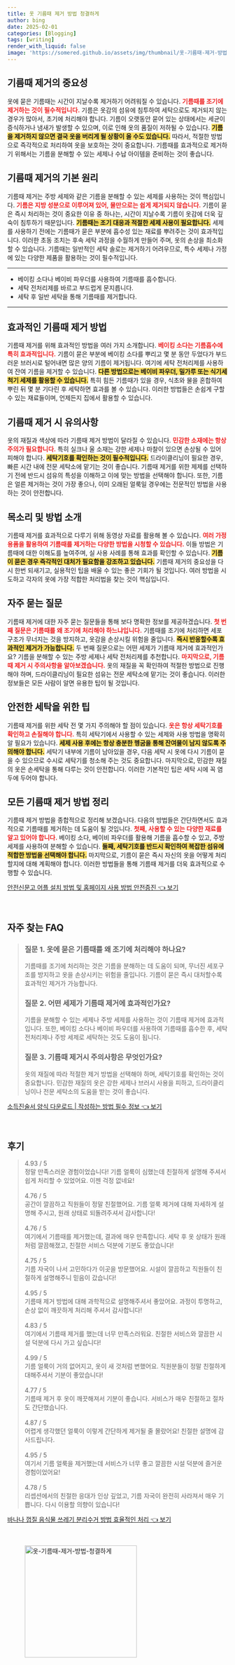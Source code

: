 ```yaml
---
title: 옷 기름때 제거 방법 청결하게
author: bing
date: 2025-02-01
categories: [Blogging]
tags: [writing]
render_with_liquid: false
image: 'https://somered.github.io/assets/img/thumbnail/옷-기름때-제거-방법-청결하게.webp'
---
```



<h2 id='기름때 제거의 중요성'>기름때 제거의 중요성</h2>

<p>옷에 묻은 기름때는 시간이 지날수록 제거하기 어려워질 수 있습니다. <b><span style="color: #ee2323;">기름때를 조기에 제거하는 것이 필수적입니다.</span></b> 기름은 옷감의 섬유에 침투하여 세탁으로도 제거되지 않는 경우가 많아서, 초기에 처리해야 합니다. 기름이 오랫동안 묻어 있는 상태에서는 세균이 증식하거나 냄새가 발생할 수 있으며, 이로 인해 옷의 품질이 저하될 수 있습니다. <b><span style="background-color: #ffe066;">기름을 제거하지 않으면 결국 옷을 버리게 될 상황이 올 수도 있습니다.</span></b> 따라서, 적절한 방법으로 즉각적으로 처리하여 옷을 보호하는 것이 중요합니다. 기름때를 효과적으로 제거하기 위해서는 기름을 분해할 수 있는 세제나 수납 아이템을 준비하는 것이 좋습니다.</p>

<h2 id='기름때 제거의 기본 원리'>기름때 제거의 기본 원리</h2>

<p>기름때 제거는 주방 세제와 같은 기름을 분해할 수 있는 세제를 사용하는 것이 핵심입니다. <b><span style="color: #ee2323;">기름은 지방 성분으로 이루어져 있어, 물만으로는 쉽게 제거되지 않습니다.</span></b> 기름이 묻은 즉시 처리하는 것이 중요한 이유 중 하나는, 시간이 지날수록 기름이 옷감에 더욱 깊숙이 침투하기 때문입니다. <b><span style="background-color: #ffe066;">기름때는 조기 대응과 적절한 세제 사용이 필요합니다.</span></b> 세제를 사용하기 전에는 기름때가 묻은 부분에 흡수성 있는 재료를 뿌려주는 것이 효과적입니다. 이러한 초동 조치는 후속 세탁 과정을 수월하게 만들어 주며, 옷의 손상을 최소화할 수 있습니다. 기름때는 일반적인 세탁 솔로는 제거하기 어려우므로, 특수 세제나 가정에 있는 다양한 제품을 활용하는 것이 필수적입니다.</p>

<hr />

<ul>
    <li>베이킹 소다나 베이비 파우더를 사용하여 기름때를 흡수합니다.</li>
    <li>세탁 전처리제를 바르고 부드럽게 문지릅니다.</li>
    <li>세탁 후 일반 세탁을 통해 기름때를 제거합니다.</li>
</ul>

<hr />

<h2 id='효과적인 기름때 제거 방법'>효과적인 기름때 제거 방법</h2>

<p>기름때 제거를 위해 효과적인 방법을 여러 가지 소개합니다. <b><span style="color: #ee2323;">베이킹 소다는 기름흡수에 특히 효과적입니다.</span></b> 기름이 묻은 부분에 베이킹 소다를 뿌리고 몇 분 동안 두었다가 부드러운 브러시로 털어내면 많은 양의 기름이 제거됩니다. 여기에 세탁 전처리제를 사용하여 잔여 기름을 제거할 수 있습니다. <b><span style="background-color: #ffe066;">다른 방법으로는 베이비 파우더, 밀가루 또는 식기세척기 세제를 활용할 수 있습니다.</span></b> 특히 힘든 기름때가 있을 경우, 식초와 물을 혼합하여 뿌린 뒤 몇 분 기다린 후 세탁하면 효과를 볼 수 있습니다. 이러한 방법들은 손쉽게 구할 수 있는 재료들이며, 언제든지 집에서 활용할 수 있습니다.</p>

<h2 id='기름때 제거 시 유의사항'>기름때 제거 시 유의사항</h2>

<p>옷의 재질과 색상에 따라 기름때 제거 방법이 달라질 수 있습니다. <b><span style="color: #ee2323;">민감한 소재에는 항상 주의가 필요합니다.</span></b> 특히 실크나 울 소재는 강한 세제나 마찰이 있으면 손상될 수 있어 피해야 합니다. <b><span style="background-color: #ffe066;">세탁기호를 확인하는 것이 필수적입니다.</span></b> 드라이클리닝이 필요한 경우, 빠른 시간 내에 전문 세탁소에 맡기는 것이 좋습니다. 기름때 제거를 위한 제제를 선택하기 전에 반드시 섬유의 특성을 이해하고 이에 맞는 방법을 선택해야 합니다. 또한, 기름은 얼른 제거하는 것이 가장 좋으나, 이미 오래된 얼룩일 경우에는 전문적인 방법을 사용하는 것이 안전합니다.</p>

<h2 id='목소리 및 방법 소개'>목소리 및 방법 소개</h2>

<p>기름때 제거를 효과적으로 다루기 위해 동영상 자료를 활용해 볼 수 있습니다. <b><span style="color: #ee2323;">여러 가정용품을 활용하여 기름때를 제거하는 다양한 방법을 시청할 수 있습니다.</span></b> 이들 방법은 기름때에 대한 이해도를 높여주며, 실 사용 사례를 통해 효과를 확인할 수 있습니다. <b><span style="background-color: #ffe066;">기름이 묻은 경우 즉각적인 대처가 필요함을 강조하고 있습니다.</span></b> 기름때 제거의 중요성을 다시 한번 되새기고, 실용적인 팁을 배울 수 있는 좋은 기회가 될 것입니다. 여러 방법을 시도하고 각자의 옷에 가장 적합한 처리법을 찾는 것이 핵심입니다.</p>

<h2 id='자주 묻는 질문'>자주 묻는 질문</h2>

<p>기름때 제거에 대한 자주 묻는 질문들을 통해 보다 명확한 정보를 제공하겠습니다. <b><span style="color: #ee2323;">첫 번째 질문은 기름때를 왜 조기에 처리해야 하느냐입니다.</span></b> 기름때를 조기에 처리하면 세포 구조가 무너지는 것을 방지하고, 옷감을 손상시킬 위험을 줄입니다. <b><span style="background-color: #ffe066;">즉시 반응할수록 효과적인 제거가 가능합니다.</span></b> 두 번째 질문으로는 어떤 세제가 기름때 제거에 효과적인가요? 기름을 분해할 수 있는 주방 세제나 세탁 전처리제를 추천합니다. <b><span style="color: #ee2323;">마지막으로, 기름때 제거 시 주의사항을 알아보겠습니다.</span></b> 옷의 재질을 꼭 확인하여 적절한 방법으로 진행해야 하며, 드라이클리닝이 필요한 섬유는 전문 세탁소에 맡기는 것이 좋습니다. 이러한 정보들은 모든 사람이 알면 유용한 팁이 될 것입니다.</p>

<h2 id='안전한 세탁을 위한 팁'>안전한 세탁을 위한 팁</h2>

<p>기름때 제거를 위한 세탁 전 몇 가지 주의해야 할 점이 있습니다. <b><span style="color: #ee2323;">옷은 항상 세탁기호를 확인하고 손질해야 합니다.</span></b> 특히 세탁기에서 사용할 수 있는 세제와 사용 방법을 명확히 알 필요가 있습니다. <b><span style="background-color: #ffe066;">세제 사용 후에는 항상 충분한 헹굼을 통해 잔여물이 남지 않도록 주의해야 합니다.</span></b> 세탁기 내부에 기름이 남아있을 경우, 다음 세탁 시 옷에 다시 기름이 묻을 수 있으므로 수시로 세탁기를 청소해 주는 것도 중요합니다. 마지막으로, 민감한 재질의 옷은 손세탁을 통해 다루는 것이 안전합니다. 이러한 기본적인 팁은 세탁 시에 꼭 염두에 두어야 합니다.</p>

<h2 id='모든 기름때 제거 방법 정리'>모든 기름때 제거 방법 정리</h2>

<p>기름때 제거 방법을 종합적으로 정리해 보겠습니다. 다음의 방법들은 간단하면서도 효과적으로 기름때를 제거하는 데 도움이 될 것입니다. <b><span style="color: #ee2323;">첫째, 사용할 수 있는 다양한 재료를 알고 있어야 합니다.</span></b> 베이킹 소다, 베이비 파우더를 활용해 기름을 흡수할 수 있고, 주방 세제를 사용하여 분해할 수 있습니다. <b><span style="background-color: #ffe066;">둘째, 세탁기호를 반드시 확인하여 복잡한 섬유에 적합한 방법을 선택해야 합니다.</span></b> 마지막으로, 기름이 묻은 즉시 자신의 옷을 어떻게 처리할지에 대해 계획해야 합니다. 이러한 방법들을 통해 기름때 제거를 더욱 효과적으로 수행할 수 있습니다.</p>


<p><a class="click-button" title="안전신문고 어플 설치 방법 및 홈페이지 사용 방법 안전증진" href="https://somered.github.io/posts/%EC%95%88%EC%A0%84%EC%8B%A0%EB%AC%B8%EA%B3%A0-%EC%96%B4%ED%94%8C-%EC%84%A4%EC%B9%98-%EB%B0%A9%EB%B2%95-%EB%B0%8F-%ED%99%88%ED%8E%98%EC%9D%B4%EC%A7%80-%EC%82%AC%EC%9A%A9-%EB%B0%A9%EB%B2%95-%EC%95%88%EC%A0%84%EC%A6%9D%EC%A7%84/" rel="dofollow">안전신문고 어플 설치 방법 및 홈페이지 사용 방법 안전증진 👈 보기</a></p><br>
<h2 id='자주_찾는_FAQ'>자주 찾는 FAQ</h2>
<div itemscope="" itemtype="https://schema.org/FAQPage"> 
<blockquote> 
<div itemscope="" itemprop="mainEntity" itemtype="https://schema.org/Question"> 
<h3 itemprop="name">질문 1. 옷에 묻은 기름때를 왜 조기에 처리해야 하나요?</h3> 
<div itemscope="" itemprop="acceptedAnswer" itemtype="https://schema.org/Answer"> 
<span itemprop="text"> 
<p>기름때를 조기에 처리하는 것은 기름을 분해하는 데 도움이 되며, 무너진 세포구조를 방지하고 옷을 손상시키는 위험을 줄입니다. 기름이 묻은 즉시 대처할수록 효과적인 제거가 가능합니다.</p> 
</span> 
</div> 
</div> 

<div itemscope="" itemprop="mainEntity" itemtype="https://schema.org/Question"> 
<h3 itemprop="name">질문 2. 어떤 세제가 기름때 제거에 효과적인가요?</h3> 
<div itemscope="" itemprop="acceptedAnswer" itemtype="https://schema.org/Answer"> 
<span itemprop="text"> 
<p>기름을 분해할 수 있는 세제나 주방 세제를 사용하는 것이 기름때 제거에 효과적입니다. 또한, 베이킹 소다나 베이비 파우더를 사용하여 기름때를 흡수한 후, 세탁 전처리제나 주방 세제로 세탁하는 것도 도움이 됩니다.</p> 
</span> 
</div> 
</div> 

<div itemscope="" itemprop="mainEntity" itemtype="https://schema.org/Question"> 
<h3 itemprop="name">질문 3. 기름때 제거시 주의사항은 무엇인가요?</h3> 
<div itemscope="" itemprop="acceptedAnswer" itemtype="https://schema.org/Answer"> 
<span itemprop="text"> 
<p>옷의 재질에 따라 적절한 제거 방법을 선택해야 하며, 세탁기호를 확인하는 것이 중요합니다. 민감한 재질의 옷은 강한 세제나 브러시 사용을 피하고, 드라이클리닝이나 전문 세탁소의 도움을 받는 것이 좋습니다.</p> 
</span> 
</div> 
</div> 
</blockquote> 
</div>
<p><a class="click-button" title="소득진술서 양식 다운로드 | 작성하는 방법 필수 정보" href="https://somered.github.io/posts/%EC%86%8C%EB%93%9D%EC%A7%84%EC%88%A0%EC%84%9C-%EC%96%91%EC%8B%9D-%EB%8B%A4%EC%9A%B4%EB%A1%9C%EB%93%9C-%EC%9E%91%EC%84%B1%ED%95%98%EB%8A%94-%EB%B0%A9%EB%B2%95-%ED%95%84%EC%88%98-%EC%A0%95%EB%B3%B4/" rel="dofollow">소득진술서 양식 다운로드 | 작성하는 방법 필수 정보 👈 보기</a></p><br>
<h2 id='후기'>후기</h2>
<div itemscope itemtype="https://schema.org/Product">
  <blockquote>
  <div itemprop="review" itemscope itemtype="https://schema.org/Review">
      <div itemprop="reviewRating" itemscope itemtype="https://schema.org/Rating"> <span itemprop="ratingValue">4.93</span> / <span itemprop="bestRating">5</span> </div>
      <span itemprop="reviewBody">정말 만족스러운 경험이었습니다! 기름 얼룩이 심했는데 친절하게 설명해 주셔서 쉽게 처리할 수 있었어요. 이젠 걱정 없네요!</span>
  </div>
  <br>
  <div itemprop="review" itemscope itemtype="https://schema.org/Review">
      <div itemprop="reviewRating" itemscope itemtype="https://schema.org/Rating"> <span itemprop="ratingValue">4.76</span> / <span itemprop="bestRating">5</span> </div>
      <span itemprop="reviewBody">공간이 깔끔하고 직원들이 정말 친절했어요. 기름 얼룩 제거에 대해 자세하게 설명해 주시고, 원래 상태로 되돌려주셔서 감사합니다!</span>
  </div>
  <br>
  <div itemprop="review" itemscope itemtype="https://schema.org/Review">
      <div itemprop="reviewRating" itemscope itemtype="https://schema.org/Rating"> <span itemprop="ratingValue">4.76</span> / <span itemprop="bestRating">5</span> </div>
      <span itemprop="reviewBody">여기에서 기름때를 제거했는데, 결과에 매우 만족합니다. 세탁 후 옷 상태가 원래처럼 깔끔해졌고, 친절한 서비스 덕분에 기분도 좋았습니다!</span>
  </div>
  <br>
  <div itemprop="review" itemscope itemtype="https://schema.org/Review">
      <div itemprop="reviewRating" itemscope itemtype="https://schema.org/Rating"> <span itemprop="ratingValue">4.75</span> / <span itemprop="bestRating">5</span> </div>
      <span itemprop="reviewBody">기름 자국이 나서 고민하다가 이곳을 방문했어요. 시설이 깔끔하고 직원들이 친절하게 설명해주니 믿음이 갔습니다!</span>
  </div>
  <br>
  <div itemprop="review" itemscope itemtype="https://schema.org/Review">
      <div itemprop="reviewRating" itemscope itemtype="https://schema.org/Rating"> <span itemprop="ratingValue">4.95</span> / <span itemprop="bestRating">5</span> </div>
      <span itemprop="reviewBody">기름때 제거 방법에 대해 과학적으로 설명해주셔서 좋았어요. 과정이 투명하고, 손상 없이 깨끗하게 처리해 주셔서 감사합니다!</span>
  </div>
  <br>
  <div itemprop="review" itemscope itemtype="https://schema.org/Review">
      <div itemprop="reviewRating" itemscope itemtype="https://schema.org/Rating"> <span itemprop="ratingValue">4.83</span> / <span itemprop="bestRating">5</span> </div>
      <span itemprop="reviewBody">여기에서 기름때 제거를 했는데 너무 만족스러워요. 친절한 서비스와 깔끔한 시설 덕분에 다시 가고 싶습니다!</span>
  </div>
  <br>
  <div itemprop="review" itemscope itemtype="https://schema.org/Review">
      <div itemprop="reviewRating" itemscope itemtype="https://schema.org/Rating"> <span itemprop="ratingValue">4.99</span> / <span itemprop="bestRating">5</span> </div>
      <span itemprop="reviewBody">기름 얼룩이 거의 없어지고, 옷이 새 것처럼 변했어요. 직원분들이 정말 친절하게 대해주셔서 기분이 좋았습니다!</span>
  </div>
  <br>
  <div itemprop="review" itemscope itemtype="https://schema.org/Review">
      <div itemprop="reviewRating" itemscope itemtype="https://schema.org/Rating"> <span itemprop="ratingValue">4.77</span> / <span itemprop="bestRating">5</span> </div>
      <span itemprop="reviewBody">기름때 제거 후 옷이 깨끗해져서 기분이 좋습니다. 서비스가 매우 친절하고 절차도 간단했습니다.</span>
  </div>
  <br>
  <div itemprop="review" itemscope itemtype="https://schema.org/Review">
      <div itemprop="reviewRating" itemscope itemtype="https://schema.org/Rating"> <span itemprop="ratingValue">4.87</span> / <span itemprop="bestRating">5</span> </div>
      <span itemprop="reviewBody">어렵게 생각했던 얼룩이 이렇게 간단하게 제거될 줄 몰랐어요! 친절한 설명에 감사드립니다.</span>
  </div>
  <br>
  <div itemprop="review" itemscope itemtype="https://schema.org/Review">
      <div itemprop="reviewRating" itemscope itemtype="https://schema.org/Rating"> <span itemprop="ratingValue">4.95</span> / <span itemprop="bestRating">5</span> </div>
      <span itemprop="reviewBody">여기서 기름 얼룩을 제거했는데 서비스가 너무 좋고 깔끔한 시설 덕분에 즐거운 경험이었어요!</span>
  </div>
  <br>
  <div itemprop="review" itemscope itemtype="https://schema.org/Review">
      <div itemprop="reviewRating" itemscope itemtype="https://schema.org/Rating"> <span itemprop="ratingValue">4.78</span> / <span itemprop="bestRating">5</span> </div>
      <span itemprop="reviewBody">리셉션에서의 친절한 응대가 인상 깊었고, 기름 자국이 완전히 사라져서 매우 기쁩니다. 다시 이용할 의향이 있습니다!</span>
  </div>
  </blockquote>
</div>
<p><a class="click-button" title="바나나 껍질 음식물 쓰레기 분리수거 방법 효율적인 처리" href="https://somered.github.io/posts/%EB%B0%94%EB%82%98%EB%82%98-%EA%BB%8D%EC%A7%88-%EC%9D%8C%EC%8B%9D%EB%AC%BC-%EC%93%B0%EB%A0%88%EA%B8%B0-%EB%B6%84%EB%A6%AC%EC%88%98%EA%B1%B0-%EB%B0%A9%EB%B2%95-%ED%9A%A8%EC%9C%A8%EC%A0%81%EC%9D%B8-%EC%B2%98%EB%A6%AC/" rel="dofollow">바나나 껍질 음식물 쓰레기 분리수거 방법 효율적인 처리 👈 보기</a></p><br>
<figure class="image"><img src="https://somered.github.io/assets/img/thumbnail/옷-기름때-제거-방법-청결하게.webp" alt="옷-기름때-제거-방법-청결하게" width="256" height="256"></figure>